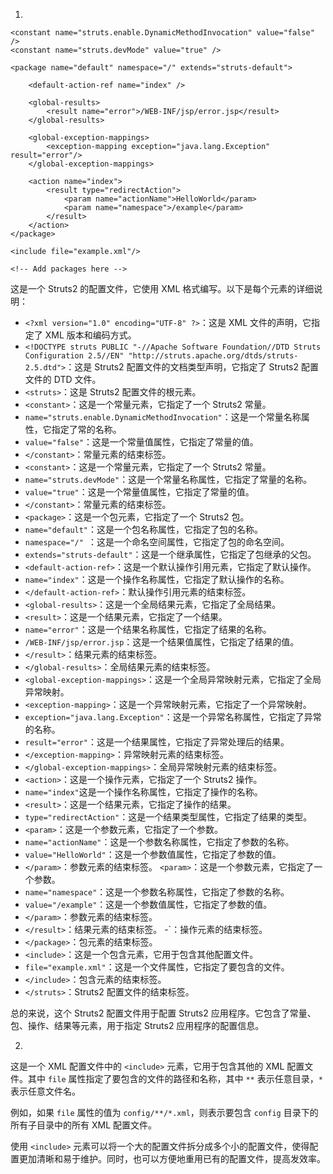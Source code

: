 1.
<?xml version="1.0" encoding="UTF-8" ?>
<!DOCTYPE struts PUBLIC
    "-//Apache Software Foundation//DTD Struts Configuration 2.5//EN"
    "http://struts.apache.org/dtds/struts-2.5.dtd">

<struts>

    <constant name="struts.enable.DynamicMethodInvocation" value="false" />
    <constant name="struts.devMode" value="true" />

    <package name="default" namespace="/" extends="struts-default">

        <default-action-ref name="index" />

        <global-results>
            <result name="error">/WEB-INF/jsp/error.jsp</result>
        </global-results>

        <global-exception-mappings>
            <exception-mapping exception="java.lang.Exception" result="error"/>
        </global-exception-mappings>

        <action name="index">
            <result type="redirectAction">
                <param name="actionName">HelloWorld</param>
                <param name="namespace">/example</param>
            </result>
        </action>
    </package>

    <include file="example.xml"/>

    <!-- Add packages here -->

</struts>

这是一个 Struts2 的配置文件，它使用 XML 格式编写。以下是每个元素的详细说明：

- `<?xml version="1.0" encoding="UTF-8" ?>`：这是 XML 文件的声明，它指定了 XML 版本和编码方式。
- `<!DOCTYPE struts PUBLIC "-//Apache Software Foundation//DTD Struts Configuration 2.5//EN" "http://struts.apache.org/dtds/struts-2.5.dtd">`：这是 Struts2 配置文件的文档类型声明，它指定了 Struts2 配置文件的 DTD 文件。
- `<struts>`：这是 Struts2 配置文件的根元素。
- `<constant>`：这是一个常量元素，它指定了一个 Struts2 常量。
- `name="struts.enable.DynamicMethodInvocation"`：这是一个常量名称属性，它指定了常的名称。
- `value="false"`：这是一个常量值属性，它指定了常量的值。
- `</constant>`：常量元素的结束标签。
- `<constant>`：这是一个常量元素，它指定了一个 Struts2 常量。
- `name="struts.devMode"`：这是一个常量名称属性，它指定了常量的名称。
- `value="true"`：这是一个常量值属性，它指定了常量的值。
- `</constant>`：常量元素的结束标签。
- `<package>`：这是一个包元素，它指定了一个 Struts2 包。
- `name="default"`：这是一个包名称属性，它指定了包的名称。
- `namespace="/" `：这是一个命名空间属性，它指定了包的命名空间。
- `extends="struts-default"`：这是一个继承属性，它指定了包继承的父包。
- `<default-action-ref>`：这是一个默认操作引用元素，它指定了默认操作。
- `name="index"`：这是一个操作名称属性，它指定了默认操作的名称。
- `</default-action-ref>`：默认操作引用元素的结束标签。
- `<global-results>`：这是一个全局结果元素，它指定了全局结果。
- `<result>`：这是一个结果元素，它指定了一个结果。
- `name="error"`：这是一个结果名称属性，它指定了结果的名称。
- `/WEB-INF/jsp/error.jsp`：这是一个结果值属性，它指定了结果的值。
- `</result>`：结果元素的结束标签。
- `</global-results>`：全局结果元素的结束标签。
- `<global-exception-mappings>`：这是一个全局异常映射元素，它指定了全局异常映射。
- `<exception-mapping>`：这是一个异常映射元素，它指定了一个异常映射。
- `exception="java.lang.Exception"`：这是一个异常名称属性，它指定了异常的名称。
- `result="error"`：这是一个结果属性，它指定了异常处理后的结果。
- `</exception-mapping>`：异常映射元素的结束标签。
- `</global-exception-mappings>`：全局异常映射元素的结束标签。
- `<action>`：这是一个操作元素，它指定了一个 Struts2 操作。
- `name="index"`这是一个操作名称属性，它指定了操作的名称。
- `<result>`：这是一个结果元素，它指定了操作的结果。
- `type="redirectAction"`：这是一个结果类型属性，它指定了结果的类型。
- `<param>`：这是一个参数元素，它指定了一个参数。
- `name="actionName"`：这是一个参数名称属性，它指定了参数的名称。
- `value="HelloWorld"`：这是一个参数值属性，它指定了参数的值。
- `</param>`：参数元素的结束标签。
 `<param>`：这是一个参数元素，它指定了一个参数。
- `name="namespace"`：这是一个参数名称属性，它指定了参数的名称。
- `value="/example"`：这是一个参数值属性，它指定了参数的值。
- `</param>`：参数元素的结束标签。
- `</result>`：结果元素的结束标签。
-</action>`：操作元素的结束标签。
- `</package>`：包元素的结束标签。
- `<include>`：这是一个包含元素，它用于包含其他配置文件。
- `file="example.xml"`：这是一个文件属性，它指定了要包含的文件。
- `</include>`：包含元素的结束标签。
- `</struts>`：Struts2 配置文件的结束标签。

总的来说，这个 Struts2 配置文件用于配置 Struts2 应用程序。它包含了常量、包、操作、结果等元素，用于指定 Struts2 应用程序的配置信息。









2.
<include file="**/**/***.xml" />

这是一个 XML 配置文件中的 `<include>` 元素，它用于包含其他的 XML 配置文件。其中 `file` 属性指定了要包含的文件的路径和名称，其中 `**` 表示任意目录，`*` 表示任意文件名。

例如，如果 `file` 属性的值为 `config/**/*.xml`，则表示要包含 `config` 目录下的所有子目录中的所有 XML 配置文件。

使用 `<include>` 元素可以将一个大的配置文件拆分成多个小的配置文件，使得配置更加清晰和易于维护。同时，也可以方便地重用已有的配置文件，提高发效率。








